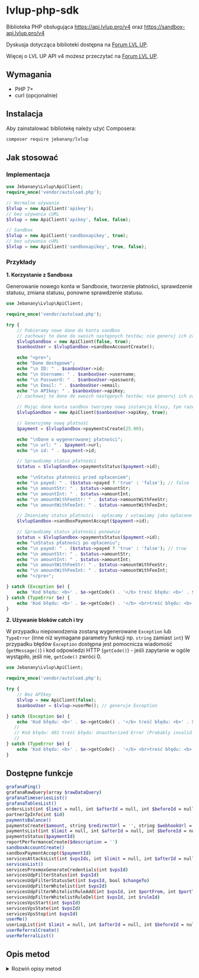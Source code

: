 # lvlup-php-sdk
Biblioteka PHP obsługująca https://api.lvlup.pro/v4 oraz  https://sandbox-api.lvlup.pro/v4

Dyskusja dotycząca biblioteki dostępna na [Forum LVL UP](https://forum.lvlup.pro/t/biblioteka-php-do-obslugi-lvl-up-api-v4/14461).

Więcej o LVL UP API v4 możesz przeczytać na [Forum LVL UP](https://forum.lvlup.pro/t/panel-klienta-lvlup-pro-api-v4/14111).

## Wymagania
* PHP 7+
* curl (opcjonalnie)
## Instalacja
Aby zainstalować bibliotekę należy użyć Composera:
```bash
composer require jebanany/lvlup
```

## Jak stosować
### Implementacja
```php
use Jebanany\Lvlup\ApiClient;
require_once('vendor/autoload.php');

// Normalne używanie
$lvlup = new ApiClient('apikey');
// bez używania cURL
$lvlup = new ApiClient('apikey', false, false);

// Sandbox
$lvlup = new ApiClient('sandboxapikey', true);
// bez używania cURL
$lvlup = new ApiClient('sandboxapikey', true, false);
```
### Przykłady
**1. Korzystanie z Sandboxa**

Generowanie nowego konta w Sandboxie, tworzenie płatności, sprawdzenie statusu, zmiana statusu, ponowne sprawdzenie statusu.

```php
use Jebanany\Lvlup\ApiClient;

require_once('vendor/autoload.php');

try {
    // Pobieramy nowe dane do konta sandbox
    // zachowaj te dane do swoich następnych testów; nie generuj ich za każdym razem!
    $lvlupSandbox = new ApiClient(false, true);
    $sanboxUser = $lvlupSandbox->sandboxAccountCreate();

    echo "<pre>";
    echo "Dane dostępowe";
    echo "\n ID: " . $sanboxUser->id;
    echo "\n Username: " . $sanboxUser->username;
    echo "\n Password: " . $sanboxUser->password;
    echo "\n Email: " . $sanboxUser->email;
    echo "\n APIkey: " . $sanboxUser->apiKey;
    // zachowaj te dane do swoich następnych testów; nie generuj ich za każdym razem!

    // Mając dane konta sandbox tworzymy nową instancję klasy, tym razem z APIkey
    $lvlupSandbox = new ApiClient($sanboxUser->apiKey, true);

    // Generujemy nową płatność
    $payment = $lvlupSandbox->paymentsCreate(25.00);

    echo "\nDane o wygenerowanej płatności";
    echo "\n url: " . $payment->url;
    echo "\n id: " . $payment->id;

    // Sprawdzamy status płatności
    $status = $lvlupSandbox->paymentsStatus($payment->id);

    echo "\nStatus płatności przed opłaceniem";
    echo "\n payed: " . ($status->payed ? 'true' : 'false'); // false
    echo "\n amountStr: " . $status->amountStr;
    echo "\n amountInt: " . $status->amountInt;
    echo "\n amountWithFeeStr: " . $status->amountWithFeeStr;
    echo "\n amountWithFeeInt: " . $status->amountWithFeeInt;

    // Zmieniamy status płatności - opłacamy / ustawiamy jako opłacone
    $lvlupSandbox->sandboxPaymentAccept($payment->id);

    // Sprawdzamy status płatności ponownie
    $status = $lvlupSandbox->paymentsStatus($payment->id);
    echo "\nStatus płatności po opłaceniu";
    echo "\n payed: " . ($status->payed ? 'true' : 'false'); // true
    echo "\n amountStr: " . $status->amountStr;
    echo "\n amountInt: " . $status->amountInt;
    echo "\n amountWithFeeStr: " . $status->amountWithFeeStr;
    echo "\n amountWithFeeInt: " . $status->amountWithFeeInt;
    echo "</pre>";

} catch (Exception $e) {
    echo 'Kod błędu: <b>' . $e->getCode() . '</b> treść błędu: <b>' . $e->getMessage() . '</b>';
} catch (TypeError $e) {
    echo 'Kod błędu: <b>' . $e->getCode() . '</b> <br>treść błędu: <b>' . $e->getMessage() . '</b>';
}

```
**2. Używanie bloków catch i try**

W przypadku niepowodzenia zostaną wygenerowane `Exception` lub `TypeError` (inne niż wymagane parametry funkcji np. `string` zamiast `int`)
W przypadku błędów `Exception` dostępna jest pomocnicza wiadomość (`getMessage()`) i kod odpowiedzi HTTP (`getCode()`) - jeśli zapytanie w ogóle wystąpiło, jeśli nie, `getCode()` zwróci 0.
```php
use Jebanany\Lvlup\ApiClient;

require_once('vendor/autoload.php');

try {
    // Bez APIkey
    $lvlup = new ApiClient(false);
    $sanboxUser = $lvlup->userMe(); // generuje Exception

} catch (Exception $e) {
    echo 'Kod błędu: <b>' . $e->getCode() . '</b> treść błędu: <b>' . $e->getMessage() . '</b>';
   // 
   // Kod błędu: 401 treść błędu: Unauthorized Error (Probably invalid API key)
   // 
} catch (TypeError $e) {
    echo 'Kod błędu: <b>' . $e->getCode() . '</b> <br>treść błędu: <b>' . $e->getMessage() . '</b>';
}
```
## Dostępne funkcje
```bash
grafanaPing()
grafanaRawQuery(array $rawDataQuery)
grafanaTimeseriesList()
grafanaTablesList()
ordersList(int $limit = null, int $afterId = null, int $beforeId = null)
partnerIpInfo(int $id)
paymentsBalance()
paymentsCreate($amount, string $redirectUrl = '', string $webhookUrl = '')
paymentsList(int $limit = null, int $afterId = null, int $beforeId = null)
paymentsStatus($paymentId)
reportPerformanceCreate($description = '')
sandboxAccountCreate()
sandboxPaymentAccept($paymentId)
servicesAttacksList(int $vpsIds, int $limit = null, int $afterId = null, int $beforeId = null)
servicesList()
servicesProxmoxGenerateCredentials(int $vpsId)
servicesUdpFilterStatus(int $vpsId)
servicesUdpFilterStatusSet(int $vpsId, bool $changeTo)
servicesUdpFilterWhitelist(int $vpsId)
servicesUdpFilterWhitelistRuleAdd(int $vpsId, int $portFrom, int $portTo, string $protocol)
servicesUdpFilterWhitelistRuleDel(int $vpsId, int $ruleId)
servicesVpsStart(int $vpsId)
servicesVpsState(int $vpsId)
servicesVpsStop(int $vpsId)
userMe()
userLogList(int $limit = null, int $afterId = null, int $beforeId = null)
userReferralCreate()
userReferralList()
```
## Opis metod

<details>
  <summary>Rozwiń opisy metod</summary>

**Grafana**
* grafanaPing()
*Zwraca "OK", jeśli Grafana odpowiada*
* grafanaRawQuery(array $rawDataQuery)
*Metryki kompatybilne z Grafana*

* grafanaTimeseriesList()
*Dostępne serie czasowe*
* grafanaTablesList()
*Dostępne tabele*

**Orders**

* ordersList
*Lista zamówień z paginacją*

```php
// ordersList(int $limit = null, int $afterId = null, int $beforeId = null)
// return object
$lvlup->ordersList(); //return object
```

**Partner**


* partnerIpInfo
```php
// partnerIpInfo(int $id)
// return object
$lvlup->partnerIpInfo('203.0.113.24'); 
```

**Payments**

* paymentsBalance
*Ilość wirtualnych środków zgromadzona w portfelu*
```php
// paymentsBalance()
// return object
$lvlup->paymentsBalance(); //object
```
* paymentsCreate
*Wygenerowanie nowej płatności*
```php
// paymentsCreate($amount, string $redirectUrl = '', string $webhookUrl = '')
// return object
$lvlup->paymentsCreate(1.5); 
$lvlup->paymentsCreate(1); 
$lvlup->paymentsCreate(1.62); 
$lvlup->paymentsCreate('1.56'); // string jako kwota również działa
$lvlup->paymentsCreate(17, 'http://example.com/redirect', 'http://example.com/webhook'); 
```
* paymentsList
*Lista przyjętych płatności*
```php
// paymentsList(int $limit = null, int $afterId = null, int $beforeId = null)
// return object
$lvlup->paymentsList(); 
$lvlup->paymentsList(50, 5); 
$lvlup->paymentsList(50, null, 5); 
```

* paymentsStatus
*Status istniejącej płatności*
```php
// paymentsStatus($paymentId)
// return object
$lvlup->paymentsStatus('paymentId'); 
```
**Report**
* reportPerformanceCreate
*Wysłanie raportu o nieprawidłowym działaniu usługi*
```php
// reportPerformanceCreate($description = '')
// return NULL
$lvlup->reportPerformanceCreate('Problems with MC server. TPS: 9/20'); 
$lvlup->reportPerformanceCreate('TS packetloss: 24%'); 
```
**Sandbox**
* sandboxAccountCreate
*Utworzenie nowego konta sandbox*
```php
// sandboxAccountCreate()
// return object
$lvlup->sandboxAccountCreate(); 
```
* sandboxPaymentAccept
*Zmiana statusu płatności na opłacone*
```php
// sandboxPaymentAccept($paymentId)
// return NULL
$lvlup->sandboxPaymentAccept('paymentId'); 
```
**Services**
* servicesAttacksList
*Lista ataków*
```php
// servicesAttacksList(int $vpsIds, int $limit = null, int $afterId = null, int $beforeId = null)
// return object
$lvlup->servicesAttacksList(123); 
$lvlup->servicesAttacksList(123, 50); 
// etc
```
* servicesList
*Lista usług*
```php
// servicesList()
// return object
$lvlup->servicesList();
```
* servicesProxmoxGenerateCredentials
*Generowanie danych dostępowych do panelu Proxmox*
```php
// servicesProxmoxGenerateCredentials($vpsId)
// return object
$lvlup->servicesProxmoxGenerateCredentials(123);
```
* servicesUdpFilterStatus
*Aktualny status filtrowania UDP*
```php
// servicesUdpFilterStatus($vpsId)
// return object
$lvlup->servicesUdpFilterStatus(123);
```
* servicesUdpFilterStatusSet
*Ustawienie aktualnego statusu filtrowania UDP*
```php
// servicesUdpFilterStatusSet(int $vpsId, bool $changeTo)
// return object
$lvlup->servicesUdpFilterStatusSet(123, true); //true - on; false - off
```
* servicesUdpFilterWhitelist
*Wyjątki filtrowania UDP*
```php
// servicesUdpFilterWhitelist(int $vpsId)
// return object
$lvlup->servicesUdpFilterWhitelist(123);
```
* servicesUdpFilterWhitelistRuleAdd
*Nowy wyjątek filtrowania UDP*
```php
// servicesUdpFilterWhitelistRuleAdd(int $vpsId, int $portFrom, int $portTo, string $protocol)
// $allowedProtocols = ['arkSurvivalEvolved', 'arma', 'gtaMultiTheftAutoSanAndreas', 'gtaSanAndreasMultiplayerMod', 'hl2Source', 'minecraftPocketEdition', 'minecraftQuery', 'mumble', 'rust', 'teamspeak2', 'teamspeak3', 'trackmaniaShootmania', 'other'];
// return object
$lvlup->servicesUdpFilterWhitelistRuleAdd(123, 9987, 9987, 'teamspeak3');
$lvlup->servicesUdpFilterWhitelistRuleAdd(123, 9526, 10465, 'other');
```
* servicesUdpFilterWhitelistRuleDel
*Usunięcie wyjątku filtrowania UDP*
```php
// servicesUdpFilterWhitelistRuleDel(int $vpsId, int $ruleId)
// return object
$lvlup->servicesUdpFilterWhitelistRuleDel(123, 456);
```
* servicesVpsStart
*Wystartuj VPS*
```php
// servicesVpsStart(int $vpsId)
// return object
$lvlup->servicesVpsStart(123);
```
* servicesVpsState
*Aktualny status VPS*
```php
// servicesVpsState(int $vpsId)
// return object
$lvlup->servicesVpsState(123);
```
* servicesVpsStop
*Zatrzymaj VPS*
```php
// servicesVpsStop(int $vpsId)
// return object
$lvlup->servicesVpsStop(123);
```

**User**
* userMe
*Informacja o aktualnym użytkowniku APIkey*
```php
// userMe()
// return object
$lvlup->userMe();
```
* userLogList
```php
// userLogList(int $limit = null, int $afterId = null, int $beforeId = null)
// return object
$lvlup->userLogList();
$lvlup->userLogList(50);
// etc
```
* userReferralCreate
*Wygenerowanie nowego kodu polecającego*
```php
// userReferralCreate()
// return object
$lvlup->userReferralCreate();
```
* userReferralList
*Lista kodów polecających*
```php
// userReferralList()
// return object
$lvlup->userReferralList();
```
</details>
